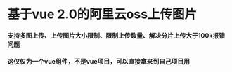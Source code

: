 # 基于vue 2.0的阿里云oss上传图片
#### 支持多图上传、上传图片大小限制、限制上传数量、解决分片上传大于100k报错问题
#### 这仅仅为一个vue组件，不是vue项目，可以直接拿来到自己项目用
